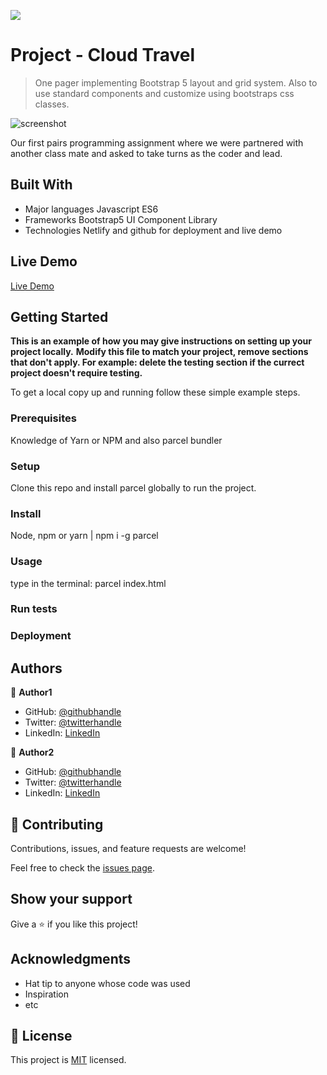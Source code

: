 ![](https://img.shields.io/badge/Microverse-blueviolet)

# Project - Cloud Travel

> One pager implementing Bootstrap 5 layout and grid system. Also to use standard components and customize using bootstraps css classes.

![screenshot](./app_screenshot.png)

Our first pairs programming assignment where we were partnered with another class mate and asked to take turns as the coder and lead.

## Built With

- Major languages Javascript ES6
- Frameworks Bootstrap5 UI Component Library
- Technologies Netlify and github for deployment and live demo

## Live Demo

[Live Demo](https://strive-module2-day3.netlify.app)

## Getting Started

**This is an example of how you may give instructions on setting up your project locally.**
**Modify this file to match your project, remove sections that don't apply. For example: delete the testing section if the currect project doesn't require testing.**

To get a local copy up and running follow these simple example steps.

### Prerequisites

Knowledge of Yarn or NPM and also parcel bundler

### Setup

Clone this repo and install parcel globally to run the project.

### Install

Node, npm or yarn | npm i -g parcel

### Usage

type in the terminal: parcel index.html

### Run tests

### Deployment

## Authors

👤 **Author1**

- GitHub: [@githubhandle](https://github.com/gonextnode)
- Twitter: [@twitterhandle](https://twitter.com/gonextnode)
- LinkedIn: [LinkedIn](https://linkedin.com/seanknowlesmd)

👤 **Author2**

- GitHub: [@githubhandle](https://github.com/githubhandle)
- Twitter: [@twitterhandle](https://twitter.com/twitterhandle)
- LinkedIn: [LinkedIn](https://linkedin.com/linkedinhandle)

## 🤝 Contributing

Contributions, issues, and feature requests are welcome!

Feel free to check the [issues page](issues/).

## Show your support

Give a ⭐️ if you like this project!

## Acknowledgments

- Hat tip to anyone whose code was used
- Inspiration
- etc

## 📝 License

This project is [MIT](lic.url) licensed.
